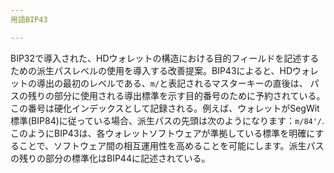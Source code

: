 ```yaml
---
用語BIP43

---
```

BIP32で導入された、HDウォレットの構造における目的フィールドを記述するための派生パスレベルの使用を導入する改善提案。BIP43によると、HDウォレットの導出の最初のレベルである、`m/`と表記されるマスターキーの直後は、 パスの残りの部分に使用される導出標準を示す目的番号のために予約されている。この番号は硬化インデックスとして記録される。例えば、ウォレットがSegWit標準(BIP84)に従っている場合、派生パスの先頭は次のようになります：`m/84'/`.このようにBIP43は、各ウォレットソフトウェアが準拠している標準を明確にすることで、ソフトウェア間の相互運用性を高めることを可能にします。派生パスの残りの部分の標準化はBIP44に記述されている。